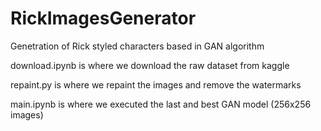 # RickImagesGenerator
Genetration of Rick styled characters based in GAN algorithm


download.ipynb is where we download the raw dataset from kaggle

repaint.py is where we repaint the images and remove the watermarks

main.ipynb is where we executed the last and best GAN model (256x256 images)
